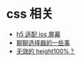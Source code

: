 # css 相关

- [h5 适配 ios 屏幕](https://github.com/bosens-China/blog/issues/64)
- [聊聊选择器的一些事](https://github.com/bosens-China/blog/issues/34)
- [无效的 height100%？](https://github.com/bosens-China/blog/issues/18)
